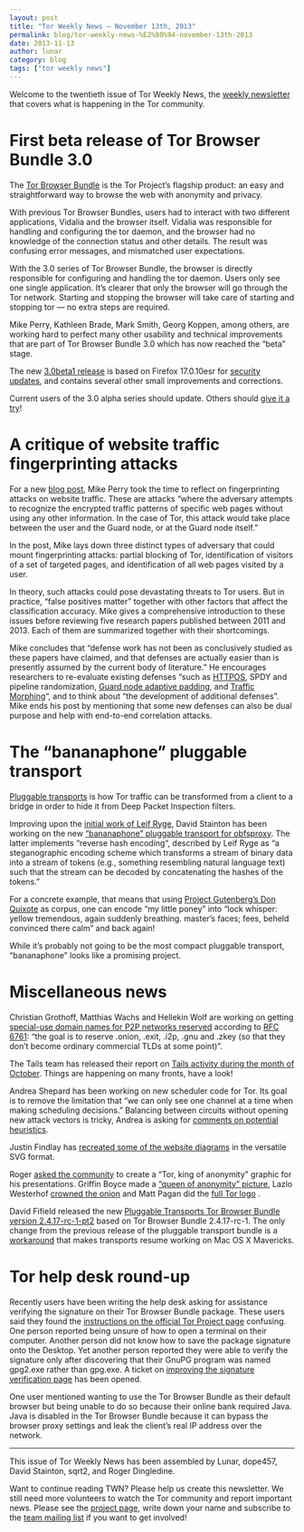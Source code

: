 ```yaml
---
layout: post
title: "Tor Weekly News — November 13th, 2013"
permalink: blog/tor-weekly-news-%E2%80%94-november-13th-2013
date: 2013-11-13
author: lunar
category: blog
tags: ["tor weekly news"]
---
```


Welcome to the twentieth issue of Tor Weekly News, the [weekly newsletter](https://lists.torproject.org/cgi-bin/mailman/listinfo/tor-news) that covers what is happening in the Tor community.

# First beta release of Tor Browser Bundle 3.0

The [Tor Browser Bundle](https://www.torproject.org/projects/torbrowser.html) is the Tor Project’s flagship product: an easy and straightforward way to browse the web with anonymity and privacy.

With previous Tor Browser Bundles, users had to interact with two different applications, Vidalia and the browser itself. Vidalia was responsible for handling and configuring the tor daemon, and the browser had no knowledge of the connection status and other details. The result was confusing error messages, and mismatched user expectations.

With the 3.0 series of Tor Browser Bundle, the browser is directly responsible for configuring and handling the tor daemon. Users only see one single application. It’s clearer that only the browser will go through the Tor network. Starting and stopping the browser will take care of starting and stopping tor — no extra steps are required.

Mike Perry, Kathleen Brade, Mark Smith, Georg Koppen, among others, are working hard to perfect many other usability and technical improvements that are part of Tor Browser Bundle 3.0 which has now reached the “beta” stage.

The new [3.0beta1 release](https://blog.torproject.org/blog/tor-browser-bundle-30beta1-released) is based on Firefox 17.0.10esr for [security updates](https://www.mozilla.org/security/known-vulnerabilities/firefoxESR.html#firefox17.0.10), and contains several other small improvements and corrections.

Current users of the 3.0 alpha series should update. Others should [give it a try](https://archive.torproject.org/tor-package-archive/torbrowser/3.0b1/)!

# A critique of website traffic fingerprinting attacks

For a new [blog post](https://blog.torproject.org/blog/critique-website-traffic-fingerprinting-attacks), Mike Perry took the time to reflect on fingerprinting attacks on website traffic. These are attacks “where the adversary attempts to recognize the encrypted traffic patterns of specific web pages without using any other information. In the case of Tor, this attack would take place between the user and the Guard node, or at the Guard node itself.”

In the post, Mike lays down three distinct types of adversary that could mount fingerprinting attacks: partial blocking of Tor, identification of visitors of a set of targeted pages, and identification of all web pages visited by a user.

In theory, such attacks could pose devastating threats to Tor users. But in practice, “false positives matter” together with other factors that affect the classification accuracy. Mike gives a comprehensive introduction to these issues before reviewing five research papers published between 2011 and 2013. Each of them are summarized together with their shortcomings.

Mike concludes that “defense work has not been as conclusively studied as these papers have claimed, and that defenses are actually easier than is presently assumed by the current body of literature.” He encourages researchers to re-evaluate existing defenses “such as [HTTPOS](http://freehaven.net/anonbib/cache/LZCLCP_NDSS11.pdf), SPDY and pipeline randomization, [Guard node adaptive padding](https://bugs.torproject.org/7028), and [Traffic Morphing](http://freehaven.net/anonbib/cache/morphing09.pdf)“, and to think about “the development of additional defenses”. Mike ends his post by mentioning that some new defenses can also be dual purpose and help with end-to-end correlation attacks.

# The “bananaphone” pluggable transport

[Pluggable transports](https://www.torproject.org/docs/pluggable-transports.html) is how Tor traffic can be transformed from a
client to a bridge in order to hide it from Deep Packet Inspection filters.

Improving upon the [initial work of Leif Ryge](https://github.com/leif/bananaphone), David Stainton has been working on the new [“bananaphone” pluggable transport for obfsproxy](https://github.com/david415/obfsproxy/tree/david-bananaphone). The latter implements “reverse hash encoding“, described by Leif Ryge as “a steganographic encoding scheme which transforms a stream of binary data into a stream of tokens (e.g., something resembling natural language text) such that the stream can be decoded by concatenating the hashes of the tokens.”

For a concrete example, that means that using [Project Gutenberg’s Don Quixote](http://www.gutenberg.org/cache/epub/29468/pg29468.txt) as corpus, one can encode “my little poney” into “lock whisper: yellow tremendous, again suddenly breathing. master’s faces; fees, beheld convinced there calm” and back again!

While it’s probably not going to be the most compact pluggable transport, “bananaphone” looks like a promising project.

# Miscellaneous news

Christian Grothoff, Matthias Wachs and Hellekin Wolf are working on getting [special-use domain names for P2P networks reserved](https://lists.torproject.org/pipermail/tor-dev/2013-November/005747.html) according to [RFC 6761](https://tools.ietf.org/html/rfc6761): “the goal is to reserve .onion, .exit, .i2p, .gnu and .zkey (so that they don’t become ordinary commercial TLDs at some point)”.

The Tails team has released their report on [Tails activity during the month of October](https://lists.torproject.org/pipermail/tor-reports/2013-November/000383.html). Things are happening on many fronts, have a look!

Andrea Shepard has been working on new scheduler code for Tor. Its goal is to remove the limitation that “we can only see one channel at a time when making scheduling decisions.” Balancing between circuits without opening new attack vectors is tricky, Andrea is asking for [comments on potential heuristics](https://lists.torproject.org/pipermail/tor-dev/2013-November/005761.html).

Justin Findlay has [recreated some of the website diagrams](https://lists.torproject.org/pipermail/tor-dev/2013-November/005762.html) in the versatile SVG format.

Roger [asked the community](https://lists.torproject.org/pipermail/tor-talk/2013-November/031001.html) to create a “Tor, king of anonymity” graphic for his presentations. Griffin Boyce made a [“queen of anonymity” picture](http://i.imgur.com/PmuFz4n.jpg), Lazlo Westerhof [crowned the onion](http://i.imgur.com/vYZSu6Q.png) and Matt Pagan did the [full Tor logo](http://i.imgur.com/2yIMmcQ.png) .

David Fifield released the new [Pluggable Transports Tor Browser Bundle version 2.4.17-rc-1-pt2](https://blog.torproject.org/blog/pluggable-transports-bundles-2417-rc-1-pt2-firefox-17010esr) based on Tor Browser Bundle 2.4.17-rc-1. The only change from the previous release of the pluggable transport bundle is a [workaround](https://bugs.torproject.org/10030#comment:20) that makes transports resume working on Mac OS X Mavericks.

# Tor help desk round-up

Recently users have been writing the help desk asking for assistance verifying the signature on their Tor Browser Bundle package. These users said they found the [instructions on the official Tor Project page](https://torproject.org/docs/verifying-signatures.html) confusing. One person reported being unsure of how to open a terminal on their computer. Another person did not know how to save the package signature onto the Desktop. Yet another person reported they were able to verify the signature only after discovering that their GnuPG program was named gpg2.exe rather than gpg.exe. A ticket on [improving the signature verification page](https://bugs.torproject.org/10073) has been opened.

One user mentioned wanting to use the Tor Browser Bundle as their default browser but being unable to do so because their online bank required Java. Java is disabled in the Tor Browser Bundle because it can bypass the browser proxy settings and leak the client’s real IP address over the network.

* * *

This issue of Tor Weekly News has been assembled by Lunar, dope457, David Stainton, sqrt2, and Roger Dingledine.

Want to continue reading TWN? Please help us create this newsletter. We still need more volunteers to watch the Tor community and report important news. Please see the [project page](https://trac.torproject.org/projects/tor/wiki/TorWeeklyNews), write down your name and subscribe to the [team mailing list](https://lists.torproject.org/cgi-bin/mailman/listinfo/news-team) if you want to get involved!

